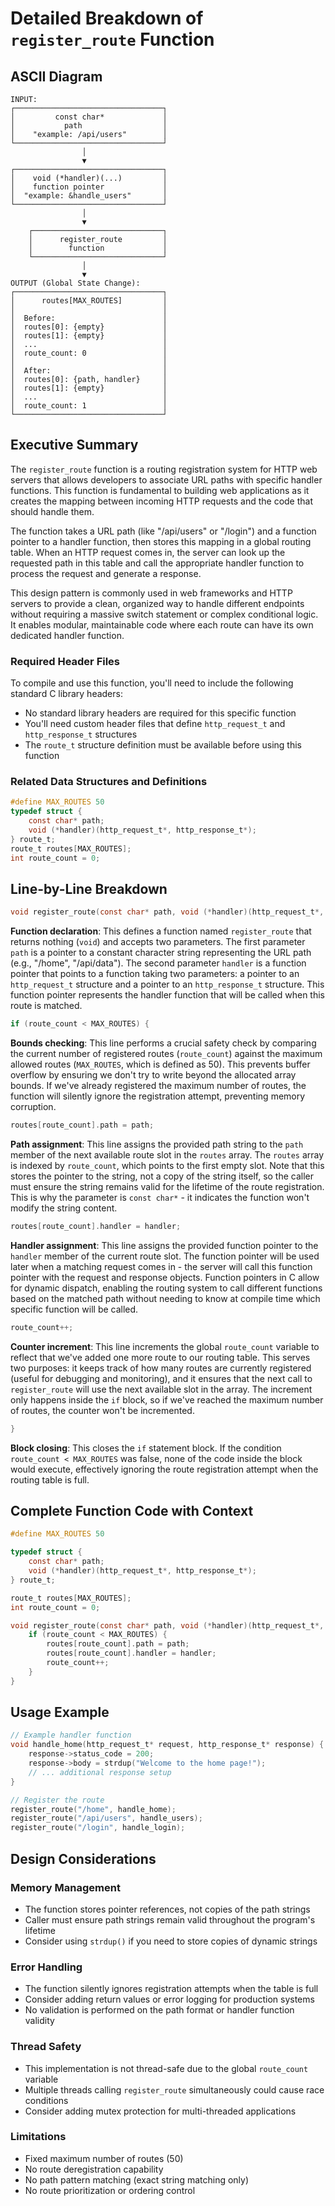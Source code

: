 # Detailed Breakdown of `register_route` Function

## ASCII Diagram

```
INPUT:
┌─────────────────────────────────┐
│         const char*             │
│           path                  │
│    "example: /api/users"        │
└─────────────────────────────────┘
                │
                ▼
┌─────────────────────────────────┐
│    void (*handler)(...)         │
│    function pointer             │
│  "example: &handle_users"       │
└─────────────────────────────────┘
                │
                ▼
    ┌─────────────────────────────┐
    │      register_route         │
    │        function             │
    └─────────────────────────────┘
                │
                ▼
OUTPUT (Global State Change):
┌─────────────────────────────────┐
│      routes[MAX_ROUTES]         │
│                                 │
│  Before:                        │
│  routes[0]: {empty}             │
│  routes[1]: {empty}             │
│  ...                            │
│  route_count: 0                 │
│                                 │
│  After:                         │
│  routes[0]: {path, handler}     │
│  routes[1]: {empty}             │
│  ...                            │
│  route_count: 1                 │
└─────────────────────────────────┘
```

## Executive Summary

The `register_route` function is a routing registration system for HTTP web servers that allows developers to associate URL paths with specific handler functions. This function is fundamental to building web applications as it creates the mapping between incoming HTTP requests and the code that should handle them.

The function takes a URL path (like "/api/users" or "/login") and a function pointer to a handler function, then stores this mapping in a global routing table. When an HTTP request comes in, the server can look up the requested path in this table and call the appropriate handler function to process the request and generate a response.

This design pattern is commonly used in web frameworks and HTTP servers to provide a clean, organized way to handle different endpoints without requiring a massive switch statement or complex conditional logic. It enables modular, maintainable code where each route can have its own dedicated handler function.

### Required Header Files

To compile and use this function, you'll need to include the following standard C library headers:

- No standard library headers are required for this specific function
- You'll need custom header files that define `http_request_t` and `http_response_t` structures
- The `route_t` structure definition must be available before using this function

### Related Data Structures and Definitions

```c
#define MAX_ROUTES 50
typedef struct {
    const char* path;
    void (*handler)(http_request_t*, http_response_t*);
} route_t;
route_t routes[MAX_ROUTES];
int route_count = 0;
```

## Line-by-Line Breakdown

```c
void register_route(const char* path, void (*handler)(http_request_t*, http_response_t*)) {
```
**Function declaration**: This defines a function named `register_route` that returns nothing (`void`) and accepts two parameters. The first parameter `path` is a pointer to a constant character string representing the URL path (e.g., "/home", "/api/data"). The second parameter `handler` is a function pointer that points to a function taking two parameters: a pointer to an `http_request_t` structure and a pointer to an `http_response_t` structure. This function pointer represents the handler function that will be called when this route is matched.

```c
if (route_count < MAX_ROUTES) {
```
**Bounds checking**: This line performs a crucial safety check by comparing the current number of registered routes (`route_count`) against the maximum allowed routes (`MAX_ROUTES`, which is defined as 50). This prevents buffer overflow by ensuring we don't try to write beyond the allocated array bounds. If we've already registered the maximum number of routes, the function will silently ignore the registration attempt, preventing memory corruption.

```c
routes[route_count].path = path;
```
**Path assignment**: This line assigns the provided path string to the `path` member of the next available route slot in the `routes` array. The `routes` array is indexed by `route_count`, which points to the first empty slot. Note that this stores the pointer to the string, not a copy of the string itself, so the caller must ensure the string remains valid for the lifetime of the route registration. This is why the parameter is `const char*` - it indicates the function won't modify the string content.

```c
routes[route_count].handler = handler;
```
**Handler assignment**: This line assigns the provided function pointer to the `handler` member of the current route slot. The function pointer will be used later when a matching request comes in - the server will call this function pointer with the request and response objects. Function pointers in C allow for dynamic dispatch, enabling the routing system to call different functions based on the matched path without needing to know at compile time which specific function will be called.

```c
route_count++;
```
**Counter increment**: This line increments the global `route_count` variable to reflect that we've added one more route to our routing table. This serves two purposes: it keeps track of how many routes are currently registered (useful for debugging and monitoring), and it ensures that the next call to `register_route` will use the next available slot in the array. The increment only happens inside the `if` block, so if we've reached the maximum number of routes, the counter won't be incremented.

```c
}
```
**Block closing**: This closes the `if` statement block. If the condition `route_count < MAX_ROUTES` was false, none of the code inside the block would execute, effectively ignoring the route registration attempt when the routing table is full.

## Complete Function Code with Context

```c
#define MAX_ROUTES 50

typedef struct {
    const char* path;
    void (*handler)(http_request_t*, http_response_t*);
} route_t;

route_t routes[MAX_ROUTES];
int route_count = 0;

void register_route(const char* path, void (*handler)(http_request_t*, http_response_t*)) {
    if (route_count < MAX_ROUTES) {
        routes[route_count].path = path;
        routes[route_count].handler = handler;
        route_count++;
    }
}
```

## Usage Example

```c
// Example handler function
void handle_home(http_request_t* request, http_response_t* response) {
    response->status_code = 200;
    response->body = strdup("Welcome to the home page!");
    // ... additional response setup
}

// Register the route
register_route("/home", handle_home);
register_route("/api/users", handle_users);
register_route("/login", handle_login);
```

## Design Considerations

### Memory Management
- The function stores pointer references, not copies of the path strings
- Caller must ensure path strings remain valid throughout the program's lifetime
- Consider using `strdup()` if you need to store copies of dynamic strings

### Error Handling
- The function silently ignores registration attempts when the table is full
- Consider adding return values or error logging for production systems
- No validation is performed on the path format or handler function validity

### Thread Safety
- This implementation is not thread-safe due to the global `route_count` variable
- Multiple threads calling `register_route` simultaneously could cause race conditions
- Consider adding mutex protection for multi-threaded applications

### Limitations
- Fixed maximum number of routes (50)
- No route deregistration capability
- No path pattern matching (exact string matching only)
- No route prioritization or ordering control